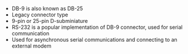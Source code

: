 
- DB-9 is also known as DB-25
- Legacy connector type
- 9-pin or 25-pin D-subminiature
- RS-232 is a popular implementation of DB-9 connector, used for serial communication
- Used for asynchronous serial communications and connecting to an external modem
